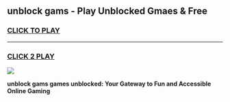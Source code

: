 
## unblock gams - Play Unblocked Gmaes & Free
<h3>
<a href="https://news.freeplayer.one?title=unblock_gams&ref=16F">CLICK TO PLAY</a></h3>
<hr>

<h3>
<a href="https://news.freeplayer.one?title=unblock_gams&ref=16F">CLICK 2 PLAY</a>
  
</h3>

<a href="https://news.freeplayer.one?title=unblock_gams&ref=16F/"><img src="https://clearcache.store/games.png"></a>


**unblock gams games unblocked: Your Gateway to Fun and Accessible Online Gaming**
